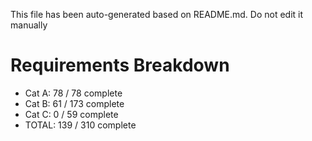 This file has been auto-generated based on README.md. Do not edit it manually

# Requirements Breakdown

- Cat A:  78 / 78 complete
- Cat B:  61 / 173 complete
- Cat C:  0 / 59 complete
- TOTAL:  139 / 310 complete
